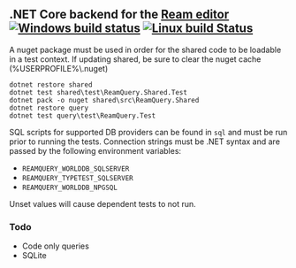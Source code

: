 ## .NET Core backend for the [Ream editor](https://github.com/stofte/ream-editor) [![Windows build status](https://ci.appveyor.com/api/projects/status/7p2pha3iiaomihr4?svg=true)](https://ci.appveyor.com/project/stofte/ream-query) [![Linux build Status](https://travis-ci.org/stofte/ream-query.svg?branch=master)](https://travis-ci.org/stofte/ream-query)

A nuget package must be used in order for the shared code to be loadable in a test context.
If updating shared, be sure to clear the nuget cache (%USERPROFILE%\\.nuget)

```
dotnet restore shared
dotnet test shared\test\ReamQuery.Shared.Test
dotnet pack -o nuget shared\src\ReamQuery.Shared
dotnet restore query
dotnet test query\test\ReamQuery.Test
```

SQL scripts for supported DB providers can be found in `sql` and must be run prior to running the tests.
Connection strings must be .NET syntax and are passed by the following environment variables:

 - `REAMQUERY_WORLDDB_SQLSERVER`
 - `REAMQUERY_TYPETEST_SQLSERVER`
 - `REAMQUERY_WORLDDB_NPGSQL`

Unset values will cause dependent tests to not run.

 ### Todo
 - Code only queries
 - SQLite
